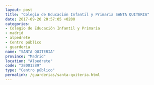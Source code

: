 ```yaml
---
layout: post
title: "Colegio de Educación Infantil y Primaria SANTA QUITERIA"
date: 2017-09-20 20:57:05 +0200
categories:
- Colegio de Educación Infantil y Primaria
- madrid
- alpedrete
- Centro público
- guarderia
name: "SANTA QUITERIA"
province: "Madrid"
location: "Alpedrete"
code: "28001289"
type: "Centro público"
permalink: /guarderias/santa-quiteria.html
---
```

